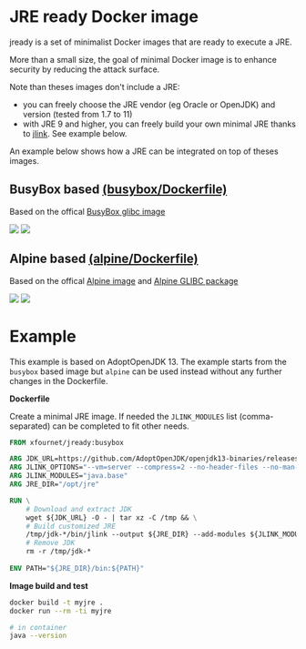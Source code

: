 # JRE ready Docker image
jready is a set of minimalist Docker images that are ready to execute a JRE.

More than a small size, the goal of minimal Docker image is to enhance security by reducing the attack surface.

Note than theses images don't include a JRE:
* you can freely choose the JRE vendor (eg Oracle or OpenJDK) and version (tested from 1.7 to 11)
* with JRE 9 and higher, you can freely build your own minimal JRE thanks to [jlink](https://docs.oracle.com/en/java/javase/11/tools/jlink.html). See example below.

An example below shows how a JRE can be integrated on top of theses images.

## BusyBox based [(busybox/Dockerfile)](https://github.com/xfournet/jready/blob/master/busybox/Dockerfile)

Based on the offical [BusyBox glibc image](https://hub.docker.com/_/busybox)

[![](https://images.microbadger.com/badges/version/xfournet/jready:busybox-1.30.1.svg)](https://microbadger.com/images/xfournet/jready:busybox-1.30.1)
[![](https://images.microbadger.com/badges/image/xfournet/jready:busybox-1.30.1.svg)](https://microbadger.com/images/xfournet/jready:busybox-1.30.1)


## Alpine based [(alpine/Dockerfile)](https://github.com/xfournet/jready/blob/master/alpine/Dockerfile)

Based on the offical [Alpine image](https://hub.docker.com/_/alpine) and [Alpine GLIBC package](https://github.com/sgerrand/alpine-pkg-glibc)

[![](https://images.microbadger.com/badges/version/xfournet/jready:alpine-3.9.0.svg)](https://microbadger.com/images/xfournet/jready:alpine-3.9.0)
[![](https://images.microbadger.com/badges/image/xfournet/jready:alpine-3.9.0.svg)](https://microbadger.com/images/xfournet/jready:alpine-3.9.0)

# Example

This example is based on AdoptOpenJDK 13. The example starts from the `busybox` based image but `alpine` can be used instead without any further changes in the Dockerfile. 

**Dockerfile**

Create a minimal JRE image. If needed the `JLINK_MODULES` list (comma-separated) can be completed to fit other needs.

```Dockerfile
FROM xfournet/jready:busybox

ARG JDK_URL=https://github.com/AdoptOpenJDK/openjdk13-binaries/releases/download/jdk-13.0.1%2B9/OpenJDK13U-jdk_x64_linux_hotspot_13.0.1_9.tar.gz
ARG JLINK_OPTIONS="--vm=server --compress=2 --no-header-files --no-man-pages"
ARG JLINK_MODULES="java.base"
ARG JRE_DIR="/opt/jre"

RUN \
    # Download and extract JDK
    wget ${JDK_URL} -O - | tar xz -C /tmp && \
    # Build customized JRE
    /tmp/jdk-*/bin/jlink --output ${JRE_DIR} --add-modules ${JLINK_MODULES} ${JLINK_OPTIONS} && \
    # Remove JDK
    rm -r /tmp/jdk-* 
    
ENV PATH="${JRE_DIR}/bin:${PATH}"    
``` 

**Image build and test**

```bash
docker build -t myjre .
docker run --rm -ti myjre

# in container
java --version
```
